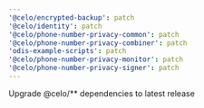 ```yaml
---
'@celo/encrypted-backup': patch
'@celo/identity': patch
'@celo/phone-number-privacy-common': patch
'@celo/phone-number-privacy-combiner': patch
'odis-example-scripts': patch
'@celo/phone-number-privacy-monitor': patch
'@celo/phone-number-privacy-signer': patch
---
```


Upgrade @celo/\*\* dependencies to latest release
